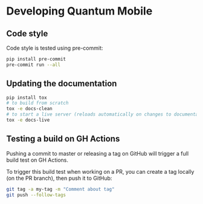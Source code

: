# Developing Quantum Mobile

## Code style

Code style is tested using pre-commit:

```bash
pip install pre-commit
pre-commit run --all
```

## Updating the documentation

```bash
pip install tox
# to build from scratch
tox -e docs-clean
# to start a live server (reloads automatically on changes to documentation)
tox -e docs-live
```

## Testing a build on GH Actions

Pushing a commit to master or releasing a tag on GitHub will trigger a full build test on GH Actions.

To trigger this build test when working on a PR, you can create a tag locally (on the PR branch), then push it to GitHub:

```bash
git tag -a my-tag -m "Comment about tag"
git push --follow-tags
```
